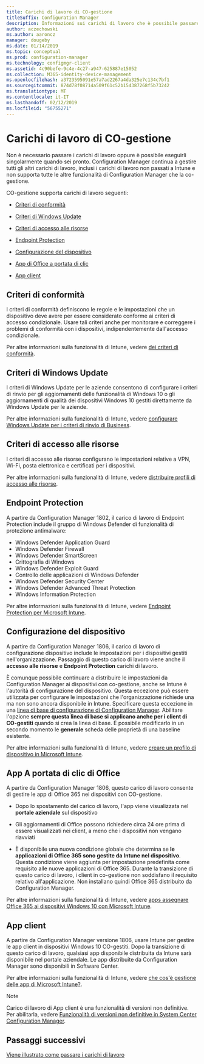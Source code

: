 ```yaml
---
title: Carichi di lavoro di CO-gestione
titleSuffix: Configuration Manager
description: Informazioni sui carichi di lavoro che è possibile passare da Configuration Manager a Microsoft Intune.
author: aczechowski
ms.author: aaroncz
manager: dougeby
ms.date: 01/14/2019
ms.topic: conceptual
ms.prod: configuration-manager
ms.technology: configmgr-client
ms.assetid: 4c90befe-9c4e-4c27-a947-625887e15052
ms.collection: M365-identity-device-management
ms.openlocfilehash: a3723595091e57a7ad2267a4da325e7c134c7bf1
ms.sourcegitcommit: 874d78f08714a509f61c52b154387268f5b73242
ms.translationtype: MT
ms.contentlocale: it-IT
ms.lasthandoff: 02/12/2019
ms.locfileid: "56755271"
---
```

# <a name="co-management-workloads"></a>Carichi di lavoro di CO-gestione

Non è necessario passare i carichi di lavoro oppure è possibile eseguirli singolarmente quando sei pronto. Configuration Manager continua a gestire tutti gli altri carichi di lavoro, inclusi i carichi di lavoro non passati a Intune e non supporta tutte le altre funzionalità di Configuration Manager che la co-gestione.

CO-gestione supporta carichi di lavoro seguenti:

- [Criteri di conformità](#compliance-policies)  

- [Criteri di Windows Update](#windows-update-policies)  

- [Criteri di accesso alle risorse](#resource-access-policies)  

- [Endpoint Protection](#endpoint-protection)  

- [Configurazione del dispositivo](#device-configuration)  

- [App di Office a portata di clic](#office-click-to-run-apps)  

- [App client](#client-apps)  



## <a name="compliance-policies"></a>Criteri di conformità 

I criteri di conformità definiscono le regole e le impostazioni che un dispositivo deve avere per essere considerato conforme ai criteri di accesso condizionale. Usare tali criteri anche per monitorare e correggere i problemi di conformità con i dispositivi, indipendentemente dall'accesso condizionale. 

Per altre informazioni sulla funzionalità di Intune, vedere [dei criteri di conformità](https://docs.microsoft.com/intune/device-compliance-get-started).  



## <a name="windows-update-policies"></a>Criteri di Windows Update

I criteri di Windows Update per le aziende consentono di configurare i criteri di rinvio per gli aggiornamenti delle funzionalità di Windows 10 o gli aggiornamenti di qualità dei dispositivi Windows 10 gestiti direttamente da Windows Update per le aziende. 

Per altre informazioni sulla funzionalità di Intune, vedere [configurare Windows Update per i criteri di rinvio di Business](https://docs.microsoft.com/intune/windows-update-for-business-configure).  



## <a name="resource-access-policies"></a>Criteri di accesso alle risorse

I criteri di accesso alle risorse configurano le impostazioni relative a VPN, Wi-Fi, posta elettronica e certificati per i dispositivi. 

Per altre informazioni sulla funzionalità di Intune, vedere [distribuire profili di accesso alle risorse](https://docs.microsoft.com/intune/device-profiles).



## <a name="endpoint-protection"></a>Endpoint Protection
<!--1357365-->

A partire da Configuration Manager 1802, il carico di lavoro di Endpoint Protection include il gruppo di Windows Defender di funzionalità di protezione antimalware: 

- Windows Defender Application Guard  
- Windows Defender Firewall  
- Windows Defender SmartScreen  
- Crittografia di Windows  
- Windows Defender Exploit Guard  
- Controllo delle applicazioni di Windows Defender  
- Windows Defender Security Center  
- Windows Defender Advanced Threat Protection  
- Windows Information Protection  

Per altre informazioni sulla funzionalità di Intune, vedere [Endpoint Protection per Microsoft Intune](https://docs.microsoft.com/intune/endpoint-protection-windows-10).



## <a name="device-configuration"></a>Configurazione del dispositivo
<!--1357903-->

A partire da Configuration Manager 1806, il carico di lavoro di configurazione dispositivo include le impostazioni per i dispositivi gestiti nell'organizzazione. Passaggio di questo carico di lavoro viene anche il **accesso alle risorse** e **Endpoint Protection** carichi di lavoro.

È comunque possibile continuare a distribuire le impostazioni da Configuration Manager ai dispositivi con co-gestione, anche se Intune è l'autorità di configurazione del dispositivo. Questa eccezione può essere utilizzata per configurare le impostazioni che l'organizzazione richiede una ma non sono ancora disponibile in Intune. Specificare questa eccezione in una [linea di base di configurazione di Configuration Manager](/sccm/compliance/deploy-use/create-configuration-baselines). Abilitare l'opzione **sempre questa linea di base si applicano anche per i client di CO-gestiti** quando si crea la linea di base. È possibile modificarlo in un secondo momento le **generale** scheda delle proprietà di una baseline esistente.  

Per altre informazioni sulla funzionalità di Intune, vedere [creare un profilo di dispositivo in Microsoft Intune](https://docs.microsoft.com/intune/device-profile-create).  



## <a name="office-click-to-run-apps"></a>App A portata di clic di Office
<!--1357841-->

A partire da Configuration Manager 1806, questo carico di lavoro consente di gestire le app di Office 365 nei dispositivi con CO-gestione. 

- Dopo lo spostamento del carico di lavoro, l'app viene visualizzata nel **portale aziendale** sul dispositivo  

- Gli aggiornamenti di Office possono richiedere circa 24 ore prima di essere visualizzati nei client, a meno che i dispositivi non vengano riavviati  

- È disponibile una nuova condizione globale che determina se **le applicazioni di Office 365 sono gestite da Intune nel dispositivo**. Questa condizione viene aggiunta per impostazione predefinita come requisito alle nuove applicazioni di Office 365. Durante la transizione di questo carico di lavoro, i client in co-gestione non soddisfano il requisito relativo all'applicazione. Non installano quindi Office 365 distribuito da Configuration Manager.  

Per altre informazioni sulla funzionalità di Intune, vedere [apps assegnare Office 365 ai dispositivi Windows 10 con Microsoft Intune](https://docs.microsoft.com/intune/apps-add-office365). 



## <a name="client-apps"></a>App client
<!--1357892-->

A partire da Configuration Manager versione 1806, usare Intune per gestire le app client in dispositivi Windows 10 CO-gestiti. Dopo la transizione di questo carico di lavoro, qualsiasi app disponibile distribuita da Intune sarà disponibile nel portale aziendale. Le app distribuite da Configuration Manager sono disponibili in Software Center.

Per altre informazioni sulla funzionalità di Intune, vedere [che cos'è gestione delle app di Microsoft Intune?](https://docs.microsoft.com/intune/app-management). 

> [!Note]  
> Carico di lavoro di App client è una funzionalità di versioni non definitive. Per abilitarla, vedere [Funzionalità di versioni non definitive in System Center Configuration Manager](/sccm/core/servers/manage/pre-release-features).  



## <a name="next-steps"></a>Passaggi successivi

[Viene illustrato come passare i carichi di lavoro](/sccm/comanage/how-to-switch-workloads)  


